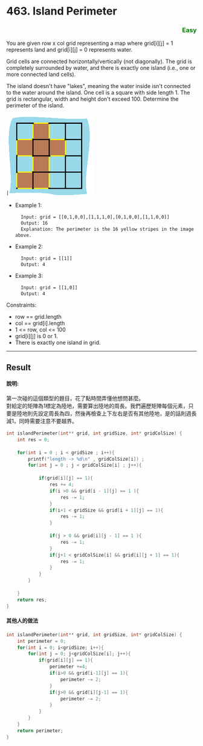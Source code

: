# 463. Island Perimeter

 
### <div style="color:green ;text-align: right">Easy</div>

You are given row x col grid representing a map where grid[i][j] = 1 represents land and grid[i][j] = 0 represents water.

Grid cells are connected horizontally/vertically (not diagonally). The grid is completely surrounded by water, and there is exactly one island (i.e., one or more connected land cells).

The island doesn't have "lakes", meaning the water inside isn't connected to the water around the island. One cell is a square with side length 1. The grid is rectangular, width and height don't exceed 100. Determine the perimeter of the island.


![Island Perimeter](./img/463.%20Island%20Perimeter.png "Island Perimeter")
* Example 1:

        Input: grid = [[0,1,0,0],[1,1,1,0],[0,1,0,0],[1,1,0,0]]
        Output: 16
        Explanation: The perimeter is the 16 yellow stripes in the image above.

* Example 2:

        Input: grid = [[1]]
        Output: 4

* Example 3:

        Input: grid = [[1,0]]
        Output: 4

Constraints:

* row == grid.length
* col == grid[i].length
* 1 <= row, col <= 100
* grid[i][j] is 0 or 1.
* There is exactly one island in grid.


***
## Result
#### 說明:
第一次碰的這個類型的題目，花了點時間弄懂他想問甚麼。  
對給定的矩陣為1標定為陸地，需要算出陸地的周長。我們遍歷矩陣每個元素，只要是陸地則先設定周長為四，然後再檢查上下左右是否有其他陸地，是的話則週長減1，同時需要注意不要越界。


```c
int islandPerimeter(int** grid, int gridSize, int* gridColSize) {
    int res = 0;

    for(int i = 0 ; i < gridSize ; i++){
        printf("length -> %d\n" , gridColSize[i]) ;
        for(int j = 0 ; j < gridColSize[i] ; j++){

            if(grid[i][j] == 1){
                res += 4;
                if(i >0 && grid[i - 1][j] == 1 ){
                    res -= 1;
                }
                if(i+1 < gridSize && grid[i + 1][j] == 1){
                    res -= 1;
                }
                
                if(j > 0 && grid[i][j - 1] == 1 ){
                    res -= 1;
                }
                if(j+1 < gridColSize[i] && grid[i][j + 1] == 1){
                    res -= 1;
                }
            }
        }

    }
    return res;
}
```

#### 其他人的做法
```c
int islandPerimeter(int** grid, int gridSize, int* gridColSize) {
    int perimeter = 0;
    for(int i = 0; i<gridSize; i++){
        for(int j = 0; j<gridColSize[i]; j++){
            if(grid[i][j] == 1){
                perimeter +=4;
                if(i>0 && grid[i-1][j] == 1){
                    perimeter -= 2;
                }
                if(j>0 && grid[i][j-1] == 1){
                    perimeter -= 2;
                }
            }
        }
    }
    return perimeter;
}
```